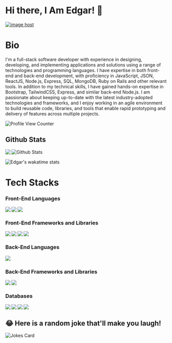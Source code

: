 # Hi there, I Am Edgar! 👋

<a href="" target="_blank"><img src="" alt="image host"/></a>
# Bio 

I'm a full-stack software developer with experience in designing, developing, and implementing applications and solutions using a range of technologies and programming languages. I have expertise in both front-end and back-end development, with proficiency in JavaScript, JSON, ReactJS, Node.js, Express, SQL, MongoDB, Ruby on Rails and other relevant tools.
In addition to my technical skills, I have gained hands-on expertise in Bootstrap, TailwindCSS, Express, and similar back-end Node.js. I am passionate about keeping up-to-date with the latest industry-adopted technologies and frameworks, and I enjoy working in an agile environment to build reusable code, libraries, and tools that enable rapid prototyping and delivery of features across multiple projects.

![Profile View Counter](https://komarev.com/ghpvc/?username=EdgarMacharia)

## Github Stats


<a href="https://readme-stats-cfgj2cxdy.vercel.app/api?username=EdgarMacharia&count_private=true&show_icons=true&theme=cobalt">
  <img  align="left" src = "https://github-readme-streak-stats.herokuapp.com/?user=EdMash00&theme=gotham">
</a>

<img src="https://github-readme-stats.vercel.app/api?username=BeatriceWambuiMbugua&theme=radical&show_icons=true" alt="Github Stats"/>

![Edgar's wakatime stats](https://github-readme-stats.vercel.app/api/wakatime?username=EdgarMacharia&theme=gotham&layout=compact)
<br/>

# Tech Stacks

### Front-End Languages 

<img src= "https://img.shields.io/badge/html5-%23E34F26.svg?style=for-the-badge&logo=html5&logoColor=white" align="left" />
<img src= "https://img.shields.io/badge/css3-%231572B6.svg?style=for-the-badge&logo=css3&logoColor=white" align="left"/>
<img src="https://img.shields.io/badge/javascript-%23323330.svg?style=for-the-badge&logo=javascript&logoColor=%23F7DF1E" align="left"/> <br/>

### Front-End Frameworks and Libraries

<img src="https://img.shields.io/badge/tailwindcss-%2338B2AC.svg?style=for-the-badge&logo=tailwindcss&logoColor=white" align="left"/>
<img src="https://img.shields.io/badge/bootstrap-%23563D7C.svg?style=for-the-badge&logo=bootstrap&logoColor=white" align="left"/>
<img src="https://img.shields.io/badge/react-%2320232a.svg?style=for-the-badge&logo=react&logoColor=%2361DAFB" align="left"/>
<img src="https://img.shields.io/badge/jquery-%230769AD.svg?style=for-the-badge&logo=jquery&logoColor=white" align="left"/> <br/>

### Back-End Languages
<img src = "https://img.shields.io/badge/ruby-%23CC342D.svg?style=for-the-badge&logo=ruby&logoColor=white" align = "left"/> <br/>

### Back-End Frameworks and Libraries
<img src = "https://img.shields.io/badge/rails-%23CC0000.svg?style=for-the-badge&logo=ruby-on-rails&logoColor=white" align = "left"/>
<img src = "https://img.shields.io/badge/node.js-6DA55F?style=for-the-badge&logo=node.js&logoColor=white" align = "left"/> <br/>

### Databases

<img src="https://img.shields.io/badge/Firebase-039BE5?style=for-the-badge&logo=Firebase&logoColor=white" align="left"/>
<img src="https://img.shields.io/badge/mysql-%2300f.svg?style=for-the-badge&logo=mysql&logoColor=white" align= "left" />
<img src="https://img.shields.io/badge/sqlite-%2307405e.svg?style=for-the-badge&logo=sqlite&logoColor=white" align = "left" />
<img src="https://img.shields.io/badge/MongoDB-47A248?style=for-the-badge&logo=mongodb&logoColor=white" align="left"/> <br/>


## 😂 Here is a random joke that'll make you laugh!
![Jokes Card](https://readme-jokes.vercel.app/api)
